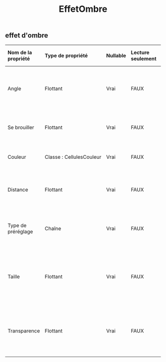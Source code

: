 ﻿---
title: EffetOmbre
second_title: Aspose.Cells Cloud Documen
type: docs
url: /fr/specification/model/shadoweffect/
description: "Aspose.Cells Spécification du modèle Cloud : ShadowEffect. Gérez sans effort Excel et d'autres feuilles de calcul avec des fonctionnalités telles que l'ouverture, la génération, l'édition, le fractionnement, la fusion, la comparaison et la conversion."
weight: 50
---
## **effet d'ombre**

 

| Nom de la propriété| Type de propriété| Nullable| Lecture seulement| Valeur par défaut| Description|
|:- |:- |:- |:- |:- |:- |
| Angle| Flottant| Vrai| FAUX|| Obtient et définit l'angle d'éclairage. Plage de 0 à 359,9 degrés.|
| Se brouiller| Flottant| Vrai| FAUX|| Obtient et définit le flou de l'ombre. Gamme de 0 à 100 points.|
| Couleur| Classe : CellulesCouleur| Vrai| FAUX||Obtient et définit la couleur de l'ombre.|
| Distance| Flottant| Vrai| FAUX|| Obtient et définit la distance de l'ombre. Gamme de 0 à 200 points.|
| Type de préréglage| Chaîne| Vrai| FAUX|| Obtient et définit le type d'ombre prédéfini de l'ombre.|
| Taille| Flottant| Vrai| FAUX|| Obtient et définit la taille de l'ombre. Plage de 0 à 2,0. Cela n’a aucun sens dans l’ombre intérieure.|
| Transparence| Flottant| Vrai| FAUX|| Obtient et définit le degré de transparence de l'ombre. Plage de 0,0 (opaque) à 1,0 (clair).|

